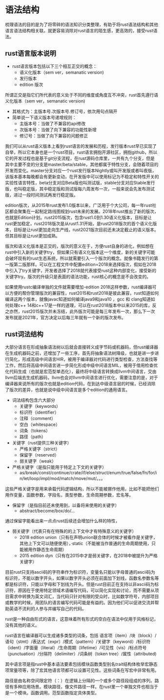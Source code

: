 # 语法结构

梳理语法的目的是为了将零碎的语法知识分类整理，有助于将rust语法结构和其他语言语法结构相关联。就更容易消除对rust语言的陌生感，更高效的，接受rust语法。

## rust语言版本说明

- rust语言版本包括以下三个相互正交的概念：
  - 语义化版本（sem ver，semanatic version)
  - 发行版本
  - edition 版次

所谓正交是指它们所代表的意义处于不同的维度或角度互不冲突，rust首先遵行语义化版本（sem ver，semanatic version)

- 其格式为：主版本号.次版本号.修订号，依次用句点隔开
- 简单说一下语义版本号递增规则：
  - 主版本号：当做了不兼容的api修改
  - 次版本号：当做了向下兼容的功能性新增
  - 修订号：当做了向下兼容的问题修正

我们可以从rust语义版本上看到rust语言的发展和历程，发行版本rust早已实现了自举，所以它本身也是一个rust项目，rust语言拥抱开源社区，拥抱github，所以它的开发过程也是基于git分支流程，在rust源码仓库里，一共有九个分支，但是其中主要不变的分支是master/beta/stable，其他都属于特性分支，会随着项目的开发而变化。master分支对应一个rust发行版本Nightly或叫开发版或者叫夜版，该版本基本每晚都会有更新变动，在开发版中可以使用标记为不稳定和特性开关的实验性语言特性，beta分支对应Beta版也叫测试版，stable分支对应Stable发行版，也叫稳定版，其中稳定版和测试版每六周发布一次，一般来说会先发布测试版，进过一段时间测试再发行稳定版。

edition版次，从2015年rust发布1.0版本以来，广泛用于个大公司，每一年rust社区都会聚集在一起制定路线图规划rust未来的发展。2018年rust推出了新的版次，也就是Edition计划。rust2015版次，包含rust1.0到1.30语义化版本，目标是让rust更加稳定，rust2018版次是从rust1.31开始，是rust2018版次的首个语义化版本，目标是让rust更加走向生产线，rust2021版次目前还未决定截止的语义版本。但其目标是让rust更加成熟。 

版次和语义化版本是正交的，版次的意义在于，方便rust自身的进化，例如想在rust中引入新的关键字try，但如果只有语义化版本这一个维度，新的关键字可能会破坏现有的rust生态系统，所以就需要引入一个版次的概念。就像书籍发行的第一版第二版那样。可以在工程文件中配置edition=2018来选择版次，假如在2018中引入了try关键字，开发者选择了2018就代表接受rust这种内部变化，接受新的关键字try。版次的升级只是表面的语法功能，rust核心的概念是不会改变的。

如果使用rustc编译单独的文件就需要增加-edition 2018这样参数，rust编译器可以方便的帮你管理版次的兼容性，rust2015和rust2018是彼此兼容，rust知道如何编译这两个版本，就像javac知道如何编译java9和java10 ，gcc 和 clang知道如何处理c++ 14和c++17是一样的道理，可以在rust2018版本中以来2015的库，反之亦然，rust2015版次并未冻结，此外版次可能是每三年发布一次，那么下一次发布就是2021年，官方决定以后每三年就有一个新的版次发布。

## rust词法结构

大部分语言在形成抽象语法树以后就会直接转义成字节码或机器码，但rust编译器在生成机器码之前，还增加了一些工序，首先将抽象语法树降级，也就是进一步进行简化，形成高级中间语言HIR，被用于编译器对代码进行类型检查，方法查找等工作，然后将高级中间语言进一步简化形成中级中间语言MIL，被用于借用检查优化代码生成（也就是宏范型单态化），最终将中级语言转换成llvm中间语言，交由llvm后端去生成机器码，llvm也会对llvm中间语言进行优化，需要注意的是，对于编译器来说所有的版次也就是edition代码，在到达中级语言层的时候，已经消除了版次的差异，也就是说中级中间语言是多个edition的通用语言。

- 词法结构包含六大部分
  - 关键字（keywords）
  - 标识符（identifier）
  - 注释（comment）
  - 空白（whitespace）
  - 词条（tokens）
  - 路径（path）
- 关键字（rust提供三种关键字）
  - 严格关键字（strict）
  - 保留字（reserved）
  - 弱关键字（weak）
- 严格关键字（是指只能用于特定上下文的关键字）
  - as/break/const/continue/crate/if/else/struct/enum/true/false/fn/for/in/let/loop/impl/mod/match/move/mut/。。。

这些严格关键字是用来承载代码逻辑结构，所以不能被挪作他用，比如不能把他们用作变量，函数参数，字段名，类型参数，生命周期参数，宏名等。 

- 保留字（是指目前还未使用到，以备将来使用的关键字）
  - abstract/become/box/do/...

通过保留字能看出来一点点rust后续还会增加什么样的特性，

- 弱关键字（代表只有在特殊的的上下文中才有特殊意义的关键字）
  - 2018 edition union（只有在声明union联合体的时候才被看作是关键字，其他上下文可以随便使用），·static（不能被当作普通的生命周期使用，只能被用作静态生命周期）
  - 2015 edition dyn（只有在2015中才是弱关键字，在2018中被提升为严格关键字）

目前rust只支持ascii码的字符串作为标识符，变量名只能以字母普通的ascii码为标识符，不能以数字开头，如果以数字开头必须在前面加下划线，函数名参数名等都是标识符，只能以字母和下划线为开头。但是rust目前正在支持以非ascii码为标识符，原因在于使用特定领域术语编写代码，可以简化实现和讨论，而不需要从项目需求中转换为英文词汇，当代码只针对有限的受众时，比如数学符号，内部项目或教学的时候，用团队的语言编写代码可能是有益的。因为他们可以促进交流并帮助英语不流利的人参与并编写自己的代码。

rust是一种自由形式的语言，这意味着所有形式的空白在语法中仅用于风格标记，没有其他的语义。

rust语言在编译器可以生成诸多类型的词条，包括 语言项（item）/块（block）/语句（stmt）/表达式（expr）/模式（pattern）/关键字（keyword）/标识符（ident）/字面量（literal）/生命周期（lifetime）/可见性（vis）/标点符号（punctuation）/分隔符（delimiter）/词条树（token tree）/属性（attributed)

其中语言项是指rust中基本语法要素包括模块函数类型别名trait结构体枚举宏静态项常量项等，除了宏其他语言项都可以设置可见性。这些词条在写宏中非常有用。

路径是由名称空间限定符（：）在逻辑上分隔的一个或多个路径段组成的序列。路径有多种应用场景。模块路径，像文件路径一样。在rust里一个单独文件也相当于是一个模块。函数调用。范型函数指定具体类型。

